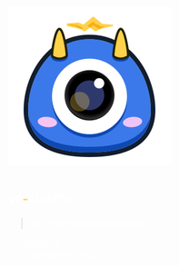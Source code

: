 <!--  封面  -->
![logo](_media/icon.svg)


<h1 style="color:#fff;font-family:'PangMenZhengDao'"> ve<span style="color:#fed24a">-</span>charts </h1>

<blockquote>
  <p style="color:#fff;">DPD-数据产品研发部前端组件库</p>
</blockquote>

<ul style="color:#fff">
  <li>简单而轻便</li>
  <li>在线修改静态HTML文件</li>
</ul>


<!-- <p> -->
  <!-- <img src="/_media/icon.svg" data-origin="_media/icon.svg" alt="logo"> -->
<!-- </p> -->

<!-- <h1>ve-charts</h1> -->

<!-- <blockquote> -->
  <!-- <p>DPD-数据产品研发部前端组件库</p> -->
<!-- </blockquote> -->

<!-- <ul> -->
<!-- <li>简单而轻便</li> -->
<!-- <li>在线修改静态HTML文件</li> -->
<!-- </ul> -->
 <!--[GitHub](#) -->
 <!--[Get Started](base-quickstart.md) -->
